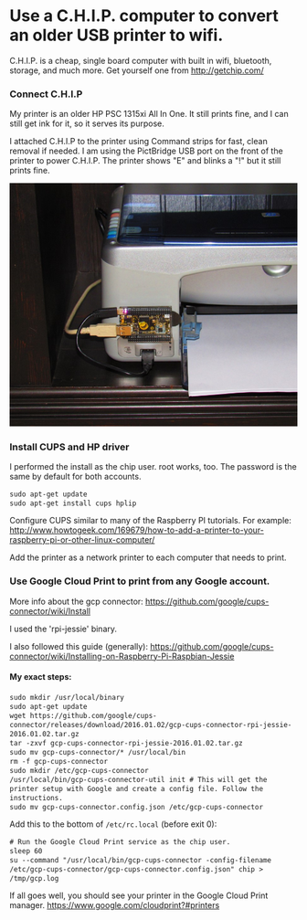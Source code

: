 # Use a C.H.I.P. computer to convert an older USB printer to wifi.

C.H.I.P. is a cheap, single board computer with built in wifi, bluetooth, storage, and much more. Get yourself one from http://getchip.com/

### Connect C.H.I.P

My printer is an older HP PSC 1315xi All In One. It still prints fine, and I can still get ink for it, so it serves its purpose. 

I attached C.H.I.P to the printer using Command strips for fast, clean removal if needed. I am using the PictBridge USB port on the front of the printer to power C.H.I.P. The printer shows "E" and blinks a "!" but it still prints fine.

![C.H.I.P. connected to the printer](images/chip_on_printer.jpg "C.H.I.P. connected to the printer")

### Install CUPS and HP driver
I performed the install as the chip user. root works, too. The password is the same by default for both accounts.

```
sudo apt-get update
sudo apt-get install cups hplip
```

Configure CUPS similar to many of the Raspberry PI tutorials. For example: http://www.howtogeek.com/169679/how-to-add-a-printer-to-your-raspberry-pi-or-other-linux-computer/

Add the printer as a network printer to each computer that needs to print.

### Use Google Cloud Print to print from any Google account.

More info about the gcp connector: https://github.com/google/cups-connector/wiki/Install

I used the 'rpi-jessie' binary.

I also followed this guide (generally): https://github.com/google/cups-connector/wiki/Installing-on-Raspberry-Pi-Raspbian-Jessie

#### My exact steps:
```
sudo mkdir /usr/local/binary
sudo apt-get update
wget https://github.com/google/cups-connector/releases/download/2016.01.02/gcp-cups-connector-rpi-jessie-2016.01.02.tar.gz
tar -zxvf gcp-cups-connector-rpi-jessie-2016.01.02.tar.gz
sudo mv gcp-cups-connector/* /usr/local/bin
rm -f gcp-cups-connector
sudo mkdir /etc/gcp-cups-connector
/usr/local/bin/gcp-cups-connector-util init # This will get the printer setup with Google and create a config file. Follow the instructions.
sudo mv gcp-cups-connector.config.json /etc/gcp-cups-connector
```

Add this to the bottom of `/etc/rc.local` (before exit 0):
```
# Run the Google Cloud Print service as the chip user.
sleep 60
su --command "/usr/local/bin/gcp-cups-connector -config-filename /etc/gcp-cups-connector/gcp-cups-connector.config.json" chip > /tmp/gcp.log
```

If all goes well, you should see your printer in the Google Cloud Print manager. https://www.google.com/cloudprint?#printers